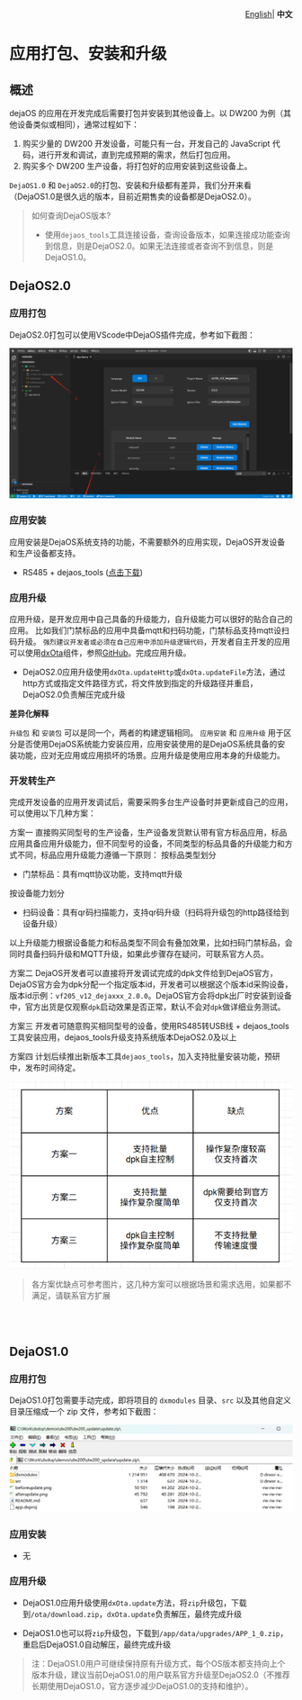 <p align="right">
    <a href="./app.md">English</a>| <b>中文</b>
</p>

# 应用打包、安装和升级
## 概述

dejaOS 的应用在开发完成后需要打包并安装到其他设备上。以 DW200 为例（其他设备类似或相同），通常过程如下：

1. 购买少量的 DW200 开发设备，可能只有一台，开发自己的 JavaScript 代码，进行开发和调试，直到完成预期的需求，然后打包应用。
2. 购买多个 DW200 生产设备，将打包好的应用安装到这些设备上。


`DejaOS1.0` 和 `DejaOS2.0`的打包、安装和升级都有差异，我们分开来看（DejaOS1.0是很久远的版本，目前近期售卖的设备都是DejaOS2.0）。

> 如何查询DejaOS版本?
> - 使用`dejaos_tools`工具连接设备，查询设备版本，如果连接成功能查询到信息，则是DejaOS2.0。如果无法连接或者查询不到信息，则是DejaOS1.0。

## DejaOS2.0
### 应用打包
DejaOS2.0打包可以使用VScode中DejaOS插件完成，参考如下截图：

![alt text](image/app_dpk.png)


### 应用安装
应用安装是DejaOS系统支持的功能，不需要额外的应用实现，DejaOS开发设备和生产设备都支持。

- RS485 + dejaos_tools  ([点击下载](../tools/tools.zip))


### 应用升级
应用升级，是开发应用中自己具备的升级能力，自升级能力可以很好的贴合自己的应用。
比如我们门禁标品的应用中具备mqtt和扫码功能，门禁标品支持mqtt设扫码升级。
`强烈建议开发者或必须在自己应用中添加升级逻辑代码`，开发者自主开发的应用可以使用[dxOta](/src/dxOta/dxOta.js)组件，参照[GitHub](https://github.com/DejaOS/DejaOS/tree/main/demos/dw200/dw200_update_new)。完成应用升级。

- DejaOS2.0应用升级使用`dxOta.updateHttp`或`dxOta.updateFile`方法，通过http方式或指定文件路径方式，将文件放到指定的升级路径并重启，DejaOS2.0负责解压完成升级


**差异化解释**

`升级包` 和 `安装包` 可以是同一个，两者的构建逻辑相同。
`应用安装` 和 `应用升级` 用于区分是否使用DejaOS系统能力安装应用，应用安装使用的是DejaOS系统具备的安装功能，应对无应用或应用损坏的场景。应用升级是使用应用本身的升级能力。




### 开发转生产
完成开发设备的应用开发调试后，需要采购多台生产设备时并更新成自己的应用，可以使用以下几种方案：

方案一
直接购买同型号的生产设备，生产设备发货默认带有官方标品应用，标品应用具备应用升级能力，但不同型号的设备，不同类型的标品具备的升级能力和方式不同，标品应用升级能力遵循一下原则：
按标品类型划分
- 门禁标品：具有mqtt协议功能，支持mqtt升级

按设备能力划分
- 扫码设备：具有qr码扫描能力，支持qr码升级（扫码将升级包的http路径给到设备升级）

以上升级能力根据设备能力和标品类型不同会有叠加效果，比如扫码门禁标品，会同时具备扫码升级和MQTT升级，如果此步骤存在疑问，可联系官方人员。

方案二
DejaOS开发者可以直接将开发调试完成的dpk文件给到DejaOS官方，DejaOS官方会为dpk分配一个指定版本id，开发者可以根据这个版本id采购设备，版本id示例：`vf205_v12_dejaxxx_2.0.0`。DejaOS官方会将dpk出厂时安装到设备中，官方出货是仅观察`dpk`启动效果是否正常，默认不会对`dpk`做详细业务测试。

方案三
开发者可随意购买相同型号的设备，使用RS485转USB线 + dejaos_tools工具安装应用，dejaos_tools升级支持系统版本DejaOS2.0及以上

方案四
计划后续推出新版本工具`dejaos_tools`，加入支持批量安装功能，预研中，发布时间待定。


![](../docs/image/app_prod_cn.png)

> 各方案优缺点可参考图片，这几种方案可以根据场景和需求选用，如果都不满足，请联系官方扩展



<br>
<br>


## DejaOS1.0
### 应用打包
DejaOS1.0打包需要手动完成，即将项目的 `dxmodules` 目录、`src` 以及其他自定义目录压缩成一个 zip 文件，参考如下截图：

![alt text](image/app_zip1.png)


### 应用安装
- 无

### 应用升级
- DejaOS1.0应用升级使用`dxOta.update`方法，将`zip`升级包，下载到`/ota/download.zip`，`dxOta.update`负责解压，最终完成升级

- DejaOS1.0也可以将`zip`升级包，下载到`/app/data/upgrades/APP_1_0.zip`，重启后DejaOS1.0自动解压，最终完成升级


> 注：DejaOS1.0用户可继续保持原有升级方式，每个OS版本都支持向上个版本升级，建议当前DejaOS1.0的用户联系官方升级至DejaOS2.0（不推荐长期使用DejaOS1.0，官方逐步减少DejaOS1.0的支持和维护）。

